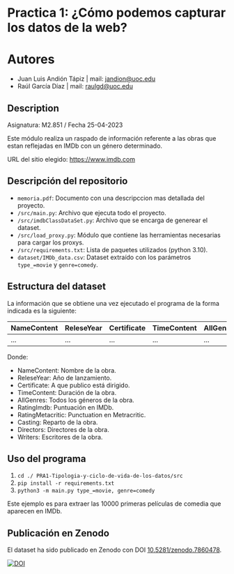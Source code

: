 # Practica 1: ¿Cómo podemos capturar los datos de la web? 
# Autores
- Juan Luis Andión Tápiz | mail: [jandion@uoc.edu](jandion@uoc.edu)
- Raúl García Díaz | mail: [raulgd@uoc.edu](raulgd@uoc.edu)

## Description
Asignatura: M2.851 / Fecha 25-04-2023

Este módulo realiza un raspado de información referente a las obras que estan reflejadas en IMDb 
con un género determinado.

URL del sitio elegido: https://www.imdb.com

## Descripción del repositorio
- `memoria.pdf`: Documento con una descripccion mas detallada del proyecto.
- `/src/main.py`: Archivo que ejecuta todo el proyecto.
- `/src/imdbClassDataSet.py`: Archivo que se encarga de generear el dataset.
- `/src/load_proxy.py`: Módulo que contiene las herramientas necesarias para cargar los proxys.
- `/src/requirements.txt`: Lista de paquetes utilizados (python 3.10).
- `dataset/IMDb_data.csv`: Dataset extraído con los parámetros `type_=movie` y `genre=comedy`.

## Estructura del dataset

La información que se obtiene una vez ejecutado el programa de la forma indicada es la siguiente:

| NameContent | ReleseYear | Certificate | TimeContent | AllGenres | RatingImdb | RatingMetacritic | Casting | Directors | Writers |
|-------------|------------|-------------|-------------|-----------|------------|------------------|---------|-----------|---------|
| ...         | ...        | ...         | ...         | ...       | ...        | ...              | ...     | ...       | ...     |

Donde:
- NameContent: Nombre de la obra.
- ReleseYear: Año de lanzamiento.
- Certificate: A que publico está dirigido.
- TimeContent: Duración de la obra.
- AllGenres: Todos los géneros de la obra.
- RatingImdb: Puntuación en IMDb.
- RatingMetacritic: Punctuation en Metracritic.
- Casting: Reparto de la obra.
- Directors: Directores de la obra.
- Writers: Escritores de la obra.

## Uso del programa
1. `cd ./ PRA1-Tipologia-y-ciclo-de-vida-de-los-datos/src`
2. `pip install -r requirements.txt`
3. `python3 -m main.py type_=movie, genre=comedy`

Este ejemplo es para extraer las 10000 primeras películas de comedia que aparecen en IMDb.

## Publicación en Zenodo
El dataset ha sido publicado en Zenodo con DOI [10.5281/zenodo.7860478](https://doi.org/10.5281/zenodo.7860478).



[![DOI](https://zenodo.org/badge/DOI/10.5281/zenodo.7860478.svg)](https://doi.org/10.5281/zenodo.7860478)
